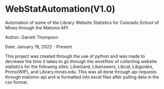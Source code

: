 # WebStatAutomation(V1.0)
Automation of some of the Library Website Statistics for Colorado School of Mines through the Matomo API

Author: Garrett Thompson

Date: January 19, 2022 - Present

This project was created through the use of python and was made to decrease the time it takes to go through the workflow of collecting website statistics for the following sites: Libwizard, Libanswers, Libcal, Libguides, Primo(WIP), and Library.mines.edu.  This was all done through api requests through matomo-api and is formatted into excel files after pulling data in the csv format.
